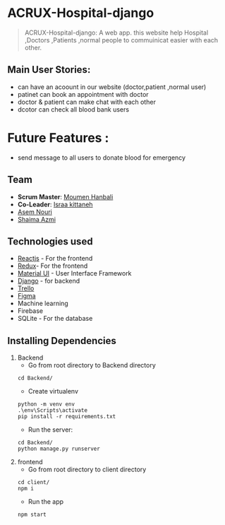 
#  ACRUX-Hospital-django
> ACRUX-Hospital-django: A web app. this website help Hospital ,Doctors ,Patients ,normal people to commuinicat easier with  each other.
## Main User Stories:
 - can have an acoount in our website (doctor,patient ,normal user)
 - patinet can book an appointment with doctor
 - doctor & patient can make chat with each other 
 - dcotor can check all blood bank users
 
# Future Features :
 - send message to all users to donate blood for emergency

## Team
- **Scrum Master**: [Moumen Hanbali](https://github.com/Moumenh)
- **Co-Leader**: [Israa kittaneh](https://github.com/israakittaneh)
-  [Asem Nouri](https://github.com/asemnouri) 
- [Shaima Azmi](https://github.com/shaima96) 

## Technologies used
- [Reactjs](https://reactjs.org/) - For the frontend
- [Redux](https://react-redux.js.org/)- For the frontend
- [Material UI](https://material-ui.com/) - User Interface Framework
- [Django](https://www.djangoproject.com/) - for backend
- [Trello](https://trello.com/b/FFojNT3J/thesis-project)
- [Figma](https://www.figma.com/file/8BDxJ5qw5olfUAPNUFYy7F/Acrux-hospital-Team-Library?node-id=312%3A2)
- Machine learning
- Firebase
- SQLite - For the database

## Installing Dependencies
1. Backend
   - Go from root directory to Backend directory
    ```
    cd Backend/
    ```
   - Create virtualenv
   ```
   python -m venv env
   .\env\Scripts\activate
   pip install -r requirements.txt
   ```
   - Run the server:
    ```
    cd Backend/
    python manage.py runserver
    ```
2. frontend
   - Go from root directory to client directory
   ```
   cd client/
   npm i
   ```
   - Run the app
   ```
   npm start
   ```
